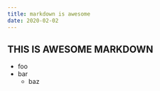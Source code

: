 ```yaml
---
title: markdown is awesome
date: 2020-02-02
---
```


## THIS IS AWESOME MARKDOWN

- foo
- bar
  - baz